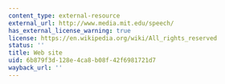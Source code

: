 ```yaml
---
content_type: external-resource
external_url: http://www.media.mit.edu/speech/
has_external_license_warning: true
license: https://en.wikipedia.org/wiki/All_rights_reserved
status: ''
title: Web site
uid: 6b879f3d-128e-4ca8-b08f-42f6981721d7
wayback_url: ''
---
```

